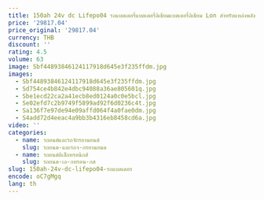```yaml
---
title: 150ah 24v dc Lifepo04 รถแบตเตอรี่แบตเตอรี่ลิเธียมแบตเตอรี่ลิเธียม Lon สําหรับแหล่งพลังงานแสงอาทิตย์สําหรับรถกอล์ฟ/RV
price: '29817.04'
price_original: '29817.04'
currency: THB
discount: ''
rating: 4.5
volume: 63
image: Sbf44893846124117918d645e3f235ffdm.jpg
images:
  - Sbf44893846124117918d645e3f235ffdm.jpg
  - Sd754ce4b842e4dbc94088a36ae805601q.jpg
  - Sbe1ecd22ca2a41ecb8ed0124a0c0e5bcl.jpg
  - Se02efd7c2b9749f5899ad92f6d0236c4t.jpg
  - Sa136f7e97de94e09affd064f4a0fae0dm.jpg
  - S4add72d4eeac4a9bb3b4316eb8458cd6a.jpg
video: ''
categories:
  - name: รถยนต์และรถจักรยานยนต์
    slug: รถยนต-และรถจ-กรยานยนต
  - name: รถยนต์อิเล็กทรอนิกส์
    slug: รถยนต-เล-กทรอน-กส
slug: 150ah-24v-dc-lifepo04-รถแบตเตอร
encode: oC7gMgq
lang: th
---
```

  